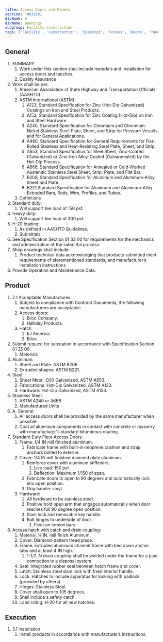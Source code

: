 ```yaml
---
title: Access Doors and Panels
section: '0831001'
divNumb: 8
divName: Openings
subgroup: Facility Construction
tags: ['Facility', 'Construction', 'Openings', 'Access', 'Doors', 'Panels']
---
```


## General

1. SUMMARY
   1. Work under this section shall include materials and installation for access doors and hatches. 
	1. Quality Assurance
2. Work shall be per:
	1. American Association of State Highway and Transportation Officials (AASHTO).
	2. ASTM International (ASTM):
		1. A123, Standard Specification for Zinc (Hot-Dip Galvanized) Coatings on Iron and Steel Products.
		2. A153, Standard Specification for Zinc Coating (Hot-Dip) on Iron and Steel Hardware.
		3. A240, Standard Specification for Chromium and Chromium-Nickel Stainless Steel Plate, Sheet, and Strip for Pressure Vessels and for General Applications.
		4. A480, Standard Specification for General Requirements for Flat-Rolled Stainless and Heat-Resisting Steel Plate, Sheet, and Strip.
		5. A653, Standard Specification for Steel Sheet, Zinc-Coated (Galvanized) or Zinc-Iron Alloy-Coated (Galvannealed) by the Hot-Dip Process.
		6. A666, Standard Specification for Annealed or Cold-Worked Austenitic Stainless Steel Sheet, Strip, Plate, and Flat Bar.
		7. B209, Standard Specification for Aluminum and Aluminum-Alloy Sheet and Plate.
		8. B221,Standard Specification for Aluminum and Aluminum-Alloy Extruded Bars, Rods, Wire, Profiles, and Tubes.
	3. Definitions
3. Standard duty:
      1. Will support live load of 150 psf. 
4. Heavy duty:
      1. Will support live load of 300 psf. 
5. H-20 loading:
      1. As defined in AASHTO Guidelines. 
	1. Submittals
6. See Specification Section 01 33 00 for requirements for the mechanics and administration of the submittal process.
7. Shop drawings shall include:
	1. Product technical data acknowledging that products submitted meet requirements of aforementioned standards, and manufacturer’s installation instructions.
8. Provide Operation and Maintenance Data.
## Product
1. 2.1 Acceptable Manufactures
   1. Subject to compliance with Contract Documents, the following manufacturers are acceptable:
	1. Access doors:
		1. Bilco Company.
		2. Halliday Products.
	2. Hatch:
		1. EJ America.
		2. Bilco.
2. Submit request for substation in accordance with Specification Section 01 25 00. 
	1. Materials
3. Aluminum:
	1. Sheet and Plate: ASTM B209.
	2. Extruded shapes: ASTM B221.
4. Steel:
	1. Sheet Metal: G90 Galvanized, ASTM A653.
	2. Fabrications: Hot-Dip Galvanized, ASTM A123.
	3. Hardware: Hot-Dip Galvanized, ASTM A153.
5. Stainless Steel:
      1. ASTM A240 or A666.
	1. Manufactured Units
6. A. General:
	1. All access doors shall be provided by the same manufacturer when possible.
	2. Coat all aluminum components in contact with concrete or masonry with manufacturer's standard bituminous coating.
7. Standard Duty Floor Access Doors:
	1. Frame: 1/4 IN mill finished aluminum.
		1. Fabricate frame with built-in neoprene cushion and strap anchors bolted to exterior.
	2. Cover: 1/4 IN mill finished diamond plate aluminum.
		1. Reinforce cover with aluminum stiffeners.
			1. Live load: 150 psf.
			2. Deflection: Maximum 1/150 of span.
		2. Fabricate doors to open to 90 degrees and automatically lock into open position.
		3. Grip handle: vinyl.
	3. Hardware:
		1. All hardware to be stainless steel.
		2. Positive hold open arm that engages automatically when door reaches full 90 degree open position.
		3. Slam lock and removable key handle.
		4. Bolt hinges to underside of door.
			1. Pivot on torsion bars.
8. Access hatch with catch and drain coupling:
	1. Material: ¼ IN. mill finish Aluminum.
	2. Cover: Diamond-pattern tread place. 
	3. Frame: Extruded aluminum channel frame with bed down anchor tabs and at least 4 IN high.
		1. 1-1/2 IN drain coupling shall be welded under the frame for a pipe connection to a disposal system.
	4. Seal: Integrated rubber seal between hatch frame and cover.
	5. Latch: Stainless steel slam lock with fixed interior handle.
	6. Lock: Hatches to include apparatus for locking with padlock (provided by others)
	7. Hinges: Stainless Steel.
	8. Cover shall open to 105 degrees.
	9. Shall include a safety catch.
	10. Load rating: H-20 for all new hatches.


## Execution

1. 3.1 Installation
   1. Install products in accordance with manufacturer’s instructions.

